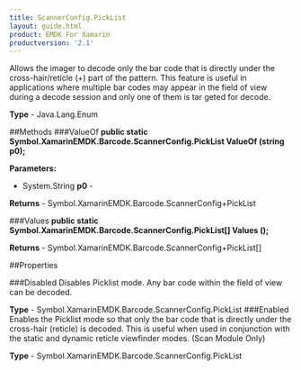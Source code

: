 ```yaml
---
title: ScannerConfig.PickList
layout: guide.html
product: EMDK For Xamarin
productversion: '2.1'
---
```

Allows the imager to decode only the bar code that is directly under the cross-hair/reticle (+) part of the pattern. This feature is useful in applications where multiple bar codes may appear in the field of view during a decode session and only one of them is tar geted for decode.

**Type** - Java.Lang.Enum

##Methods
###ValueOf
**public static Symbol.XamarinEMDK.Barcode.ScannerConfig.PickList ValueOf (string p0);**


        

**Parameters:** 

* System.String **p0** - 
        

**Returns** - Symbol.XamarinEMDK.Barcode.ScannerConfig+PickList

###Values
**public static Symbol.XamarinEMDK.Barcode.ScannerConfig.PickList[] Values ();**


        


**Returns** - Symbol.XamarinEMDK.Barcode.ScannerConfig+PickList[]

##Properties

###Disabled
Disables Picklist mode. Any bar code within the field of view can be decoded.

**Type** - Symbol.XamarinEMDK.Barcode.ScannerConfig.PickList
###Enabled
Enables the Picklist mode so that only the bar code that is directly under the cross-hair (reticle) is decoded. This is useful when used in conjunction with the static and dynamic reticle viewfinder modes. (Scan Module Only)

**Type** - Symbol.XamarinEMDK.Barcode.ScannerConfig.PickList















